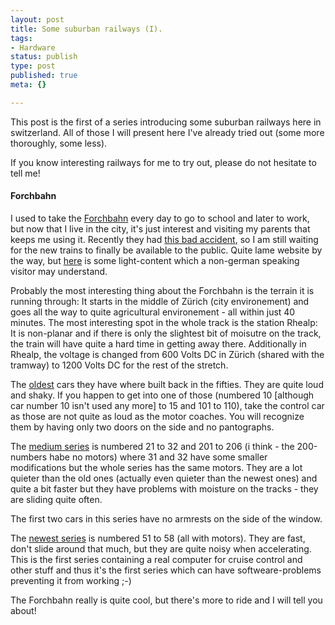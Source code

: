 ```yaml
---
layout: post
title: Some suburban railways (I).
tags:
- Hardware
status: publish
type: post
published: true
meta: {}

---
```

<p>
This post is the first of a series introducing some suburban railways here in switzerland. All of those I will present here I've already tried out (some more	thoroughly, some less).
</p><p>
If you know interesting railways for me to try out, please do not hesitate to tell me!
</p>
<h4>Forchbahn</h4>
<p>
I used to take the <a href="http://www.forchbahn.ch">Forchbahn</a> every day to go to school and later to work, but now that I live in the city, it's just interest and visiting my parents that keeps me using it. Recently they had <a href="http://www.gnegg.ch/archives/90-Too-bad!.html">this bad accident</a>, so I am still waiting for the new trains to finally be available to the public. Quite lame website by the way, but <a href="http://www.forchbahn.ch/de/forchbahn/forchbahn.php?target=fahrzeuge">
here</a> is some light-content which a non-german speaking visitor may understand.
</p><p>
Probably the most interesting thing about the Forchbahn is the terrain it is running through: It starts in the middle of Zürich (city environement) and goes all the way to quite agricultural environement - all within just 40 minutes. The most interesting spot in the whole track is the station Rhealp: It is non-planar and if there is only the slightest bit of moisutre on the track, the train will have quite a hard time in getting away there. Additionally in Rhealp, the voltage is changed from 600 Volts DC in Zürich (shared with the tramway) to 1200 Volts DC for the rest of the stretch.</p>
<p>
The <a href="http://www.forchbahn.ch/de/forchbahn/forchbahn.php?target=wagen_4_4">oldest</a> cars they have where built back in the fifties. They are quite loud and shaky. If you happen to get into one of those (numbered 10 [although car number 10 isn't used any more] to 15 and 101 to 110), take the control car as those are not quite as loud as the motor coaches. You will recognize them by having only two doors on the side and no pantographs.
</p>
<p>The <a href="http://www.forchbahn.ch/de/forchbahn/forchbahn.php?target=wagen_8_8">medium series</a> is numbered 21 to 32 and 201 to 206 (i think - the 200-numbers habe no motors) where 31 and 32 have some smaller modifications but the whole series has the same motors. They are a lot quieter than the old ones (actually even quieter than the newest ones) and quite a bit faster but they have problems with moisture on the tracks - they are sliding quite often.
</p><p>
 The first two cars in this series have no armrests on the side of the window.</p>
<p>
The <a href="http://www.forchbahn.ch/de/forchbahn/forchbahn.php?target=wagen_be_4_4">newest series</a> is numbered 51 to 58 (all with motors). They are fast, don't slide around that much, but they are quite noisy when accelerating. This is the first series containing a real computer for cruise control and other stuff and thus it's the first series which can have softweare-problems preventing it from working ;-)
</p>
<p>The Forchbahn really is quite cool, but there's more to ride and I will tell you about!</p>
